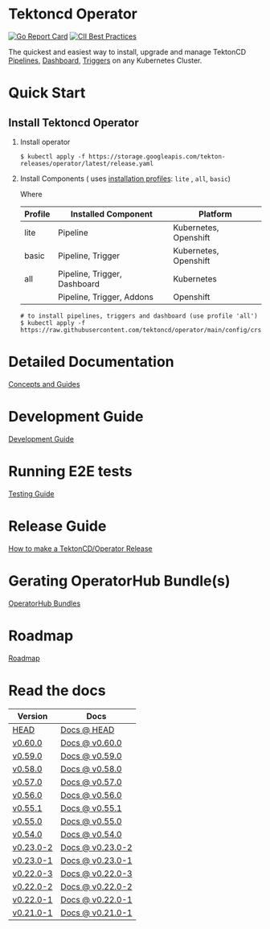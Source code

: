 # Tektoncd Operator

[![Go Report Card](https://goreportcard.com/badge/tektoncd/operator)](https://goreportcard.com/report/tektoncd/operator)
[![CII Best Practices](https://bestpractices.coreinfrastructure.org/projects/6548/badge)](https://bestpractices.coreinfrastructure.org/projects/6548)

The quickest and easiest way to install, upgrade and manage TektonCD [Pipelines](https://github.com/tektoncd/pipeline),
[Dashboard](https://github.com/tektoncd/dashboard), [Triggers](https://github.com/tektoncd/triggers)
on any Kubernetes Cluster.

# Quick Start

## Install Tektoncd Operator

1. Install operator
    ```
    $ kubectl apply -f https://storage.googleapis.com/tekton-releases/operator/latest/release.yaml
    ```
2. Install Components (
   uses [installation profiles](https://github.com/tektoncd/operator/tree/main/config/crs/kubernetes/config): `lite`
   , `all`, `basic`)

   Where

   | Profile | Installed Component | Platform |
   |---------|---------------------|----------|
   | lite | Pipeline | Kubernetes, Openshift |
   | basic | Pipeline, Trigger | Kubernetes, Openshift |
   | all | Pipeline, Trigger, Dashboard | Kubernetes |
   |  | Pipeline, Trigger, Addons | Openshift |

    ```
    # to install pipelines, triggers and dashboard (use profile 'all')
    $ kubectl apply -f https://raw.githubusercontent.com/tektoncd/operator/main/config/crs/kubernetes/config/all/operator_v1alpha1_config_cr.yaml
    ```

# Detailed Documentation

[Concepts and Guides](docs/README.md)

# Development Guide

[Development Guide](docs/README.md)

# Running E2E tests

[Testing Guide](test/README.md)

# Release Guide

[How to make a TektonCD/Operator Release](tekton/README.md)

# Gerating OperatorHub Bundle(s)

[OperatorHub Bundles](operatorhub/README.md)

# Roadmap

[Roadmap](./ROADMAP.md)

# Read the docs

| Version                                                                  | Docs                                                                         |
|--------------------------------------------------------------------------|------------------------------------------------------------------------------|
| [HEAD](/README.md)                                                       | [Docs @ HEAD](/docs/README.md)                                               |
| [v0.60.0](https://github.com/tektoncd/operator/releases/tag/v0.60.0)     | [Docs @ v0.60.0](https://github.com/tektoncd/operator/tree/v0.60.0/docs)     | [Examples @ v0.22.0](https://github.com/tektoncd/pipeline/tree/v0.60.0/examples#examples) |
| [v0.59.0](https://github.com/tektoncd/operator/releases/tag/v0.59.0)     | [Docs @ v0.59.0](https://github.com/tektoncd/operator/tree/v0.59.0/docs)     | [Examples @ v0.22.0](https://github.com/tektoncd/pipeline/tree/v0.59.0/examples#examples) |
| [v0.58.0](https://github.com/tektoncd/operator/releases/tag/v0.58.0)     | [Docs @ v0.58.0](https://github.com/tektoncd/operator/tree/v0.58.0/docs)     | [Examples @ v0.22.0](https://github.com/tektoncd/pipeline/tree/v0.58.0/examples#examples) |
| [v0.57.0](https://github.com/tektoncd/operator/releases/tag/v0.57.0)     | [Docs @ v0.57.0](https://github.com/tektoncd/operator/tree/v0.57.0/docs)     | [Examples @ v0.22.0](https://github.com/tektoncd/pipeline/tree/v0.57.0/examples#examples) |
| [v0.56.0](https://github.com/tektoncd/operator/releases/tag/v0.56.0)     | [Docs @ v0.56.0](https://github.com/tektoncd/operator/tree/v0.56.0/docs)     | [Examples @ v0.22.0](https://github.com/tektoncd/pipeline/tree/v0.56.0/examples#examples) |
| [v0.55.1](https://github.com/tektoncd/operator/releases/tag/v0.55.1)     | [Docs @ v0.55.1](https://github.com/tektoncd/operator/tree/v0.55.1/docs)     | [Examples @ v0.22.0](https://github.com/tektoncd/pipeline/tree/v0.55.1/examples#examples) |
| [v0.55.0](https://github.com/tektoncd/operator/releases/tag/v0.55.0)     | [Docs @ v0.55.0](https://github.com/tektoncd/operator/tree/v0.55.0/docs)     | [Examples @ v0.22.0](https://github.com/tektoncd/pipeline/tree/v0.55.0/examples#examples) |
| [v0.54.0](https://github.com/tektoncd/operator/releases/tag/v0.54.0)     | [Docs @ v0.54.0](https://github.com/tektoncd/operator/tree/v0.54.0/docs)     | [Examples @ v0.22.0](https://github.com/tektoncd/pipeline/tree/v0.54.0/examples#examples) |
| [v0.23.0-2](https://github.com/tektoncd/operator/releases/tag/v0.23.0-2) | [Docs @ v0.23.0-2](https://github.com/tektoncd/operator/tree/v0.23.0-2/docs) | [Examples @ v0.22.0](https://github.com/tektoncd/pipeline/tree/v0.23.0-2/examples#examples) |
| [v0.23.0-1](https://github.com/tektoncd/operator/releases/tag/v0.23.0-1) | [Docs @ v0.23.0-1](https://github.com/tektoncd/operator/tree/v0.23.0-1/docs) | [Examples @ v0.22.0](https://github.com/tektoncd/pipeline/tree/v0.23.0-1/examples#examples) |
| [v0.22.0-3](https://github.com/tektoncd/operator/releases/tag/v0.22.0-3) | [Docs @ v0.22.0-3](https://github.com/tektoncd/operator/tree/v0.22.0-3/docs) | [Examples @ v0.22.0](https://github.com/tektoncd/pipeline/tree/v0.22.0-3/examples#examples) |
| [v0.22.0-2](https://github.com/tektoncd/operator/releases/tag/v0.22.0-2) | [Docs @ v0.22.0-2](https://github.com/tektoncd/operator/tree/v0.22.0-2/docs) | [Examples @ v0.22.0](https://github.com/tektoncd/pipeline/tree/v0.22.0-2/examples#examples) |
| [v0.22.0-1](https://github.com/tektoncd/operator/releases/tag/v0.22.0-1) | [Docs @ v0.22.0-1](https://github.com/tektoncd/operator/tree/v0.22.0-1/docs) | [Examples @ v0.22.0](https://github.com/tektoncd/pipeline/tree/v0.22.0-1/examples#examples) |
| [v0.21.0-1](https://github.com/tektoncd/operator/releases/tag/v0.21.0-1) | [Docs @ v0.21.0-1](https://github.com/tektoncd/operator/tree/v0.21.0-1/docs) | [Examples @ v0.21.0](https://github.com/tektoncd/pipeline/tree/v0.21.0-1/examples#examples) |
